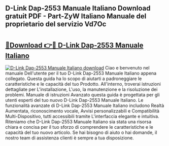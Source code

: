 ## D-Link Dap-2553 Manuale Italiano Download gratuit PDF - Part-ZyW Italiano Manuale del proprietario del servizio Vd7Oc

# <h2><a href="http://df9m5e.blite.top/?on=D-Link+Dap-2553+Manuale+Italiano">🔗Download 👉🔴 D-Link Dap-2553 Manuale Italiano</a></h2>

[![D-Link Dap-2553 Manuale Italiano download](https://i.imgur.com/lujVjoI.png)](http://df9m5e.blite.top/?on=D-Link+Dap-2553+Manuale+Italiano)
Ciao e benvenuto nel manuale Dell'utente per il tuo D-Link Dap-2553 Manuale Italiano appena collegato. Questa guida ha lo scopo di aiutarti a padroneggiare le caratteristiche e le capacità del tuo Prodotto. All'interno, troverai istruzioni dettagliate per L'installazione, L'uso, la manutenzione e la risoluzione dei problemi. Manuale di istruzioni Avanzato questa guida è progettata per gli utenti esperti del tuo nuovo D-Link Dap-2553 Manuale Italiano. Le funzionalità avanzate di D-Link Dap-2553 Manuale Italiano includono Realtà Aumentata, riconoscimento vocale, Avvisi personalizzabili e Compatibilità Multi-Dispositivo, tutti accessibili tramite L'interfaccia elegante e intuitiva. Riteniamo che D-Link Dap-2553 Manuale Italiano sia stata una risorsa chiara e concisa per il tuo sforzo di comprendere le caratteristiche e le capacità del tuo nuovo articolo. Se hai bisogno di aiuto o hai domande, il nostro team di assistenza clienti è sempre a tua disposizione.
